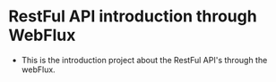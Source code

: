 # RestFul API introduction through WebFlux
- This is the introduction project about the RestFul API's through the webFlux.

